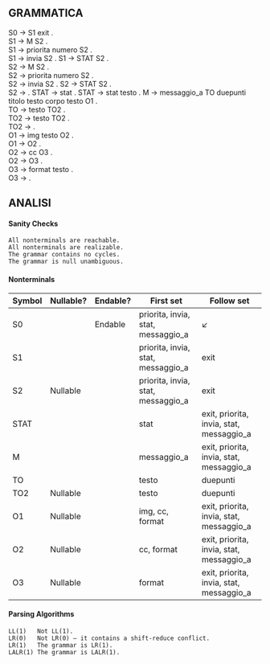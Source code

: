 ## GRAMMATICA

S0 -> S1 exit .  
S1 -> M S2 .  
S1 -> priorita numero S2 .  
S1 -> invia S2 .
S1 -> STAT S2 .   
S2 -> M S2 .  
S2 -> priorita numero S2 .  
S2 -> invia S2 . 
S2 -> STAT S2 .    
S2 -> . 
STAT -> stat .
STAT -> stat testo .
M -> messaggio_a TO duepunti titolo testo corpo testo O1 .  
TO -> testo TO2 .  
TO2 -> testo TO2 .  
TO2 -> .  
O1 -> img testo O2 .  
O1 -> O2 .  
O2 -> cc O3 .  
O2 -> O3 .  
O3 -> format testo .  
O3 -> .  

## ANALISI

#### Sanity Checks
    All nonterminals are reachable.
    All nonterminals are realizable.
    The grammar contains no cycles.
    The grammar is null unambiguous.

#### Nonterminals

| Symbol | Nullable? | Endable? | First set                          | Follow set                   |
|--------|-----------|----------|------------------------------------|------------------------------|
| S0     |           | Endable  | priorita, invia, stat, messaggio_a | &#x2199;                     |
| S1     |           |          | priorita, invia, stat, messaggio_a | exit                         |
| S2     | Nullable  |          | priorita, invia, stat, messaggio_a | exit                         |
| STAT   |           |          | stat                         | exit,  priorita, invia, stat, messaggio_a  |
| M      |           |          | messaggio_a                  | exit,  priorita, invia, stat, messaggio_a  |
| TO     |           |          | testo                        | duepunti                     |
| TO2    | Nullable  |          | testo                        | duepunti                     |
| O1     | Nullable  |          | img, cc, format              | exit,  priorita, invia, stat, messaggio_a  |
| O2     | Nullable  |          | cc, format                   | exit,  priorita, invia, stat, messaggio_a  |
| O3     | Nullable  |          | format                       | exit,  priorita, invia, stat, messaggio_a  |

#### Parsing Algorithms
    LL(1)	Not LL(1).	
    LR(0)	Not LR(0) — it contains a shift-reduce conflict.
    LR(1)	The grammar is LR(1).
    LALR(1)	The grammar is LALR(1).
